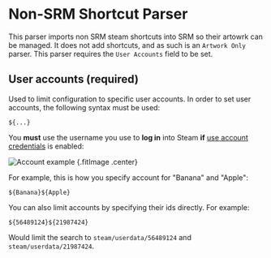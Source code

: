 # Non-SRM Shortcut Parser

This parser imports non SRM steam shortcuts into SRM so their artowrk can be managed. It does not add shortcuts, and as such is an `Artwork Only` parser. This parser requires the `User Accounts` field to be set.

## User accounts (required)

Used to limit configuration to specific user accounts. In order to set user accounts, the following syntax must be used:
```
${...}
```
You **must** use the username you use to **log in** into Steam **if** [use account credentials](#what-does-use-account-credentials-do) is enabled: 

![Account example](../../../assets/images/user-account-example.png) {.fitImage .center}

For example, this is how you specify account for "Banana" and "Apple":

```
${Banana}${Apple}
```

You can also limit accounts by specifying their ids directly. For example:

```
${56489124}${21987424}
```
Would limit the search to `steam/userdata/56489124` and `steam/userdata/21987424`.
